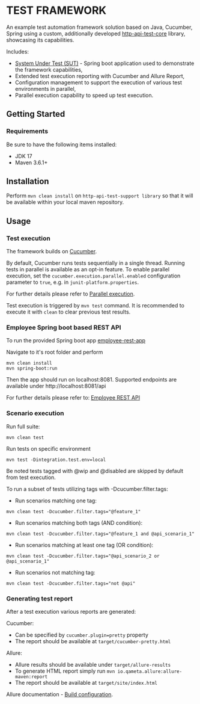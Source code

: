 # TEST FRAMEWORK
An example test automation framework solution based on Java, Cucumber, Spring
using a custom, additionally developed [http-api-test-core](/http-api-test-support/http-api-test-core) library, showcasing its capabilities.

Includes:
* [System Under Test (SUT)](/examples/employee-rest-app) - Spring boot application used to demonstrate the framework capabilities,
* Extended test execution reporting with Cucumber and Allure Report,
* Configuration management to support the execution of various test environments in parallel,
* Parallel execution capability to speed up test execution.

## Getting Started

### Requirements

Be sure to have the following items installed:

- JDK 17
- Maven 3.6.1+

## Installation

Perform `mvn clean install` on `http-api-test-support library` so that it will be available within your
local maven repository.

## Usage

### Test execution

The framework builds
on [Cucumber](https://github.com/cucumber/cucumber-jvm/tree/main/junit-platform-engine).

By default, Cucumber runs tests sequentially in a single thread. Running tests in parallel is
available as an opt-in feature. To enable parallel execution, set the
`cucumber.execution.parallel.enabled` configuration parameter to `true`, e.g. in
`junit-platform.properties`.

For further details please
refer to [Parallel execution](https://github.com/cucumber/cucumber-jvm/tree/main/junit-platform-engine#parallel-execution).

Test execution is triggered by `mvn test` command. It is recommended to execute it with `clean` to
clear previous test results.

### Employee Spring boot based REST API
To run the provided Spring boot app [employee-rest-app](/examples/employee-rest-app) 
 
Navigate to it's root folder and perform
```
mvn clean install
mvn spring-boot:run
```
Then the app should run on localhost:8081. Supported endpoints are available under http://localhost:8081/api

For further details please refer to: [Employee REST API](/examples/employee-rest-app/README.md)

### Scenario execution
Run full suite:

```
mvn clean test
```

Run tests on specific environment
```
mvn test -Dintegration.test.env=local
```

Be noted tests tagged with @wip and @disabled are skipped by default from test execution.

To run a subset of tests utilizing tags with -Dcucumber.filter.tags:

* Run scenarios matching one tag:

```
mvn clean test -Dcucumber.filter.tags="@feature_1"
```

* Run scenarios matching both tags (AND condition):

```
mvn clean test -Dcucumber.filter.tags="@feature_1 and @api_scenario_1"
```

* Run scenarios matching at least one tag (OR condition):

```
mvn clean test -Dcucumber.filter.tags="@api_scenario_2 or @api_scenario_1"
```

* Run scenarios not matching tag:

```
mvn clean test -Dcucumber.filter.tags="not @api"
```

### Generating test report

After a test execution various reports are generated:

Cucumber:

- Can be specified by `cucumber.plugin=pretty` property
- The report should be available at `target/cucumber-pretty.html`

Allure:

- Allure results should be available under `target/allure-results`
- To generate HTML report simply run `mvn io.qameta.allure:allure-maven:report`
- The report should be available at `target/site/index.html`

Allure documentation - [Build configuration](https://docs.qameta.io/allure/#_cucumber_jvm).
